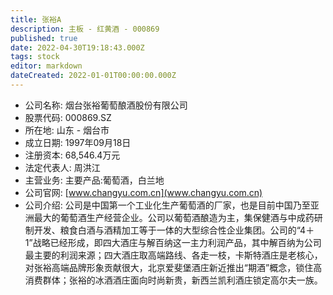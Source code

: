 ```yaml
---
title: 张裕A
description: 主板 - 红黄酒 - 000869
published: true
date: 2022-04-30T19:18:43.000Z
tags: stock
editor: markdown
dateCreated: 2022-01-01T00:00:00.000Z
---
```


- 公司名称: 烟台张裕葡萄酿酒股份有限公司
- 股票代码: 000869.SZ
- 所在地: 山东 - 烟台市
- 成立日期: 1997年09月18日
- 注册资本: 68,546.4万元
- 法定代表人: 周洪江
- 主营业务: 主要产品:葡萄酒，白兰地
- 公司官网: [www.changyu.com.cn](www.changyu.com.cn)
- 公司介绍: 公司是中国第一个工业化生产葡萄酒的厂家，也是目前中国乃至亚洲最大的葡萄酒生产经营企业。公司以葡萄酒酿造为主，集保健酒与中成药研制开发、粮食白酒与酒精加工等于一体的大型综合性企业集团。公司的“4＋1”战略已经形成，即四大酒庄与解百纳这一主力利润产品，其中解百纳为公司最主要的利润来源；四大酒庄取高端路线、各走一枝，卡斯特酒庄是老核心，对张裕高端品牌形象贡献很大，北京爱斐堡酒庄新近推出“期酒”概念，锁住高消费群体；张裕的冰酒酒庄面向时尚新贵，新西兰凯利酒庄锁定高尔夫一族。


